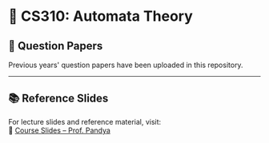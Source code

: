 # 📘 CS310: Automata Theory


## 📄 Question Papers

Previous years' question papers have been uploaded in this repository.

---

## 📚 Reference Slides

For lecture slides and reference material, visit:  
🔗 [Course Slides – Prof. Pandya](https://www.cse.iitb.ac.in/~pandya58/CS310/automata.html)

